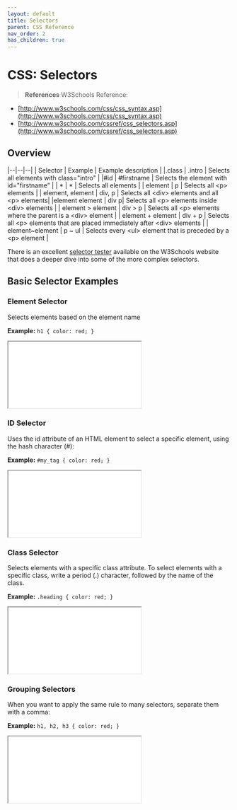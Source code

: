 ```yaml
---
layout: default
title: Selectors
parent: CSS Reference
nav_order: 2
has_children: true
---
```


# CSS: Selectors

> **References**
> W3Schools Reference:
* [http://www.w3schools.com/css/css_syntax.asp](http://www.w3schools.com/css/css_syntax.asp)
* [http://www.w3schools.com/cssref/css_selectors.asp](http://www.w3schools.com/cssref/css_selectors.asp)

## Overview

|--|--|--|
| Selector | Example | Example description |
|.class	| .intro | Selects all elements with class="intro" |
|\#id | #firstname | Selects the element with id="firstname" |
| *	| *	| Selects all elements |
| element | p | Selects all &lt;p&gt; elements |
| element, element | div, p | Selects all &lt;div&gt; elements and all &lt;p&gt; elements|
|element element | div p| Selects all &lt;p&gt; elements inside &lt;div&gt; elements |
| element > element | div > p | Selects all &lt;p&gt; elements where the parent is a &lt;div&gt; element |
| element + element | div + p | Selects all &lt;p&gt; elements that are placed immediately after &lt;div&gt; elements |
| element~element | p ~ ul | Selects every &lt;ul&gt; element that is preceded by a &lt;p&gt; element |

There is an excellent [selector tester](http://www.w3schools.com/cssref/trysel.asp) available on the W3Schools website that does a deeper dive into some of the more complex selectors.

## Basic Selector Examples

### Element Selector
Selects elements based on the element name

**Example:** `h1 { color: red; }`
<iframe src="//codepen.io/vanwars/embed/BzWQPL/?theme-id=18654&default-tab=html,result" allowfullscreen="true" class="codepen-frame"></iframe>

### ID Selector
Uses the id attribute of an HTML element to select a specific element, using the hash character (#):

**Example:** `#my_tag { color: red; }`
<iframe src="//codepen.io/vanwars/embed/MepbzV/?theme-id=18654&default-tab=html,result" allowfullscreen="true" class="codepen-frame"></iframe>


### Class Selector
Selects elements with a specific class attribute. To select elements with a specific class, write a period (.) character, followed by the name of the class.

**Example:** `.heading { color: red; }`
<iframe src="//codepen.io/vanwars/embed/BzWQGQ/?theme-id=18654&default-tab=html,result" allowfullscreen="true" class="codepen-frame"></iframe>

### Grouping Selectors
When you want to apply the same rule to many selectors, separate them with a comma:

**Example:** `h1, h2, h3 { color: red; }`
<iframe src="//codepen.io/vanwars/embed/Vjpmqw/?theme-id=18654&default-tab=html,result" allowfullscreen="true" class="codepen-frame"></iframe>
